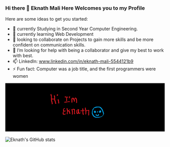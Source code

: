 ### Hi there 👋 Eknath Mali Here Welcomes you to my Profile
<!--
**eknathmali/eknathmali** is a ✨ _special_ ✨ repository because its `README.md` (this file) appears on your GitHub profile.
-->
Here are some ideas to get you started:

- 🔭 currently Studying in Second Year Computer Engineering.
- 🌱 currently learning Web Development
- 👯 looking to collaborate on Projects to gain more skills and be more confident on communication skills.
- 🤔 I’m looking for help with being a collaborator and give my best to work with best.
- 📫 Linkedln: www.linkedin.com/in/eknath-mali-5544121b9
- ⚡ Fun fact: Computer was a job title, and the first programmers were women

<img src = "namelogo.png" alt = "Error" style = "width: 100vw;">

![Eknath's GitHub stats](https://github-readme-stats.vercel.app/api?username=eknathmali&show_icons=true&theme=blue-green)
